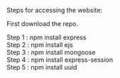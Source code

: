 Steps for accessing the website: 

First download the repo.

Step 1 : npm install express <br>
Step 2 : npm install ejs  <br>
Step 3 : npm install mongoose  <br>
Step 4 : npm install express-session  <br>
Step 5 : npm install uuid  <br>
